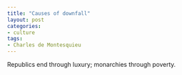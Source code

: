 ```yaml
---
title: "Causes of downfall"
layout: post
categories:
- culture
tags:
- Charles de Montesquieu
---
```


Republics end through luxury; monarchies through poverty.